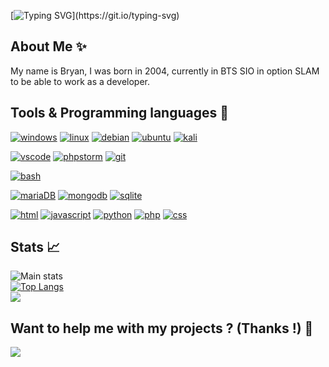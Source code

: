 [![Typing SVG](https://readme-typing-svg.herokuapp.com?color=9B0EF7&lines=Hello+!+Im+Bryan.;)](https://git.io/typing-svg)
## About Me ✨
My name is Bryan, I was born in 2004, currently in BTS SIO in option SLAM to be able to work as a developer.<br/>

## Tools & Programming languages 🔧
[![windows](https://img.shields.io/badge/windows-★★★-lightgrey?labelColor=0078D6&logo=Windows&style=for-the-badge&logoColor=white)](#)
[![linux](https://img.shields.io/badge/linux-★★☆-lightgrey?labelColor=FCC624&logo=Linux&style=for-the-badge&logoColor=white)](#)
[![debian](https://img.shields.io/badge/debian-★★☆-lightgrey?labelColor=A81D33&logo=Debian&style=for-the-badge&logoColor=white)](#)
[![ubuntu](https://img.shields.io/badge/ubuntu-★★☆-lightgrey?labelColor=E95420&logo=ubuntu&style=for-the-badge&logoColor=white)](#)
[![kali](https://img.shields.io/badge/kali-★★☆-lightgrey?labelColor=557C94&logo=kali-linux&style=for-the-badge&logoColor=white)](#)

[![vscode](https://img.shields.io/badge/VSCode-★★★-lightgrey?labelColor=0078D4&logo=visual%20studio%20code&style=for-the-badge&logoColor=white)](https://code.visualstudio.com/)
[![phpstorm](https://img.shields.io/badge/PHPStorm-★☆☆-lightgrey?labelColor=181717&logo=phpstorm&style=for-the-badge&logoColor=white)]([https://code.visualstudio.com/](https://www.jetbrains.com/fr-fr/phpstorm/))
[![git](https://img.shields.io/badge/Git-★☆☆-lightgrey?labelColor=E44C30&logo=git&style=for-the-badge&logoColor=white)](https://git-scm.com/)

[![bash](https://img.shields.io/badge/bash-★★☆-lightgrey?labelColor=4EAA25&logo=GNU-Bash&style=for-the-badge&logoColor=white)](https://en.wikipedia.org/wiki/Bash_(Unix_shell))

[![mariaDB](https://img.shields.io/badge/MariaDB-★★☆-lightgrey?labelColor=003545&logo=MariaDB&style=for-the-badge&logoColor=white)](https://mariadb.org/)
[![mongodb](https://img.shields.io/badge/MongoDB-★☆☆-lightgrey?labelColor=4EA94B&logo=MongoDB&style=for-the-badge&logoColor=white)](https://mongodb.com/)
[![sqlite](https://img.shields.io/badge/SQLITE-★☆☆-lightgrey?labelColor=07405E&logo=sqlite&style=for-the-badge&logoColor=white)](https://sqlite.org/)

[![html](https://img.shields.io/badge/html-★★★-lightgrey?labelColor=E34F26&logo=HTML5&style=for-the-badge&logoColor=white)](https://www.w3schools.com/html)
[![javascript](https://img.shields.io/badge/javascript-★★★-lightgrey?labelColor=F7DF1E&logo=JavaScript&style=for-the-badge&logoColor=black)](https://www.w3schools.com/js)
[![python](https://img.shields.io/badge/python-★★★-lightgrey?labelColor=3776AB&logo=Python&style=for-the-badge&logoColor=white)](https://www.python.org/)
[![php](https://img.shields.io/badge/php-★★☆-lightgrey?labelColor=777BB4&logo=PHP&style=for-the-badge&logoColor=white)](https://www.php.net/)
[![css](https://img.shields.io/badge/css-★★☆-lightgrey?labelColor=1572B6&logo=CSS3&style=for-the-badge&logoColor=white)](https://www.w3schools.com/css)

## Stats 📈
![Main stats](https://github-readme-stats.vercel.app/api?username=BryanB-Dev&show_icons=true&theme=radical)
<br/>
[![Top Langs](https://github-readme-stats.vercel.app/api/top-langs/?username=BryanB-Dev&theme=radical&layout=compact)](https://github.com/anuraghazra/github-readme-stats)
<br/>
![](https://komarev.com/ghpvc/?username=BryanB-Dev&color=lightgrey&labelColor=1572B6&logo=CSS3&style=for-the-badge&logoColor=white)

## Want to help me with my projects ? (Thanks !) 💜
<div>
            <a href="https://paypal.me/" target="_blank" style="display: inline-block;">
                <img
                    src="https://img.shields.io/badge/PayPal-00457C?style=for-the-badge&logo=paypal&logoColor=white"/>
            </a>
            </div>
<br />
